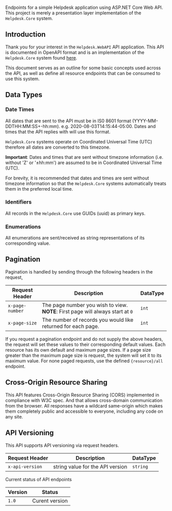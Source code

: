 ﻿Endpoints for a simple Helpdesk application using ASP.NET Core Web API. This project is merely a presentation layer implementation of the `Helpdesk.Core` system.

## Introduction

Thank you for your interest in the `Helpdesk.WebAPI` API application. This API is documented in OpenAPI format and is an implementation of the `Helpdesk.Core` system found [here](https://github.com/tw1tch01/Helpdesk.Core). 

This document serves as an outline for some basic concepts used across the API, as well as define all resource endpoints that can be consumed to use this system.

## Data Types

### Date Times

All dates that are sent to the API must be in IS0 8601  format (YYYY-MM-DDTHH:MM:SS+-hh:mm). e.g. 2020-08-03T14:15:44-05:00. Dates and times that the API replies with will use this format.

`Helpdesk.Core` systems operate on Coordinated Universal Time (UTC) therefore all dates are converted to this timezone.

**Important**: Dates and times that are sent without timezone information (i.e. without 'Z' or '±hh:mm') are assumed to be in Coordinated Universal Time (UTC).

For brevity, it is recommended that dates and times are sent without timezone information so that the `Helpdesk.Core` systems automatically treats them in the preferred local time.

### Identifiers

All records in the `Helpdesk.Core` use GUIDs (uuid) as primary keys.

### Enumerations

All enumerations are sent/received as string representations of its corresponding value.

## Pagination

Pagination is handled by sending through the following headers in the request,


| Request Header | Description | DataType |
|----------------|-------------|----------|
| `x-page-number` | The page number you wish to view. **NOTE**: First page will always start at `0` | `int` |
| `x-page-size` | The number of records you would like returned for each page. | `int` |

If you request a pagination endpoint and do not supply the above headers, the request will set these values to their corresponding default values. Each resource has its own default and maximum page sizes. If a page size greater than the maximum page size is request, the system will set it to its maximum value.
For none paged requests, use the defined `{resource}/all` endpoint.

## Cross-Origin Resource Sharing

This API features Cross-Origin Resource Sharing (CORS) implemented in compliance with W3C spec. And that allows cross-domain communication from the browser. All responses have a wildcard same-origin which makes them completely public and accessible to everyone, including any code on any site.

## API Versioning

This API supports API versioning via request headers.

| Request Header | Description | DataType |
|----------------|-------------|----------|
| `x-api-version` | string value for the API version | `string` |

Current status of API endpoints

| Version | Status |
|--------|----------------|
| `1.0` | Curent version |
